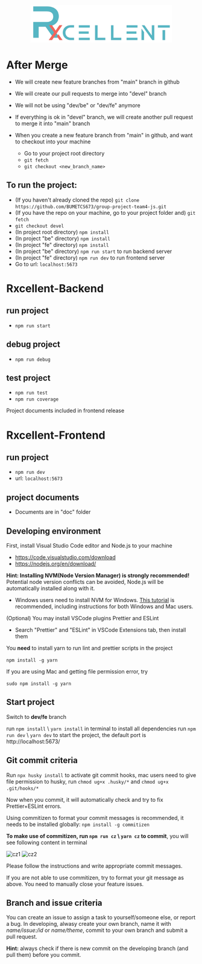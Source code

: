 <p align="center">
    <img height="100" src="be/public/images/logo.png" />
    <br>
</p>

# After Merge

-   We will create new feature branches from "main" branch in github
-   We will create our pull requests to merge into "devel" branch
-   We will not be using "dev/be" or "dev/fe" anymore
-   If everything is ok in "devel" branch, we will create another pull request to merge it into "main" branch

-   When you create a new feature branch from "main" in github, and want to checkout into your machine
    -   Go to your project root directory
    -   `git fetch`
    -   `git checkout <new_branch_name>`

## To run the project:

-   (If you haven't already cloned the repo) `git clone https://github.com/BUMETCS673/group-project-team4-js.git`
-   (If you have the repo on your machine, go to your project folder and) `git fetch`
-   `git checkout devel`
-   (In project root directory) `npm install`
-   (In project "be" directory) `npm install`
-   (In project "fe" directory) `npm install`
-   (In project "be" directory) `npm run start` to run backend server
-   (In project "fe" directory) `npm run dev` to run frontend server
-   Go to url: `localhost:5673`

# Rxcellent-Backend

## run project

-   `npm run start`

## debug project

-   `npm run debug`

## test project

-   `npm run test`
-   `npm run coverage`

Project documents included in frontend release

# Rxcellent-Frontend

## run project

-   `npm run dev`
-   url: `localhost:5673`

## project documents

-   Documents are in "doc" folder

## Developing environment

First, install Visual Studio Code editor and Node.js to your machine

-   https://code.visualstudio.com/download
-   https://nodejs.org/en/download/

**Hint: Installing NVM(Node Version Manager) is strongly recommended!** Potential node version conflicts can be avoided, Node.js will be automatically installed along with it.

-   Windows users need to install NVM for Windows. [This tutorial](https://www.freecodecamp.org/news/node-version-manager-nvm-install-guide/) is recommended, including instructions for both Windows and Mac users.

(Optional) You may install VSCode plugins Prettier and ESLint

-   Search "Prettier" and "ESLint" in VSCode Extensions tab, then install them

You **need** to install yarn to run lint and prettier scripts in the project

`npm install -g yarn`

If you are using Mac and getting file permission error, try

`sudo npm install -g yarn`

## Start project

Switch to **dev/fe** branch

run `npm install` \ `yarn install` in terminal to install all dependencies
run `npm run dev` \ `yarn dev` to start the project, the default port is http://localhost:5673/

## Git commit criteria

Run `npx husky install` to activate git commit hooks, mac users need to give file permission to husky, run `chmod ug+x .husky/*` and `chmod ug+x .git/hooks/*`

Now when you commit, it will automatically check and try to fix Prettier+ESLint errors.

Using commitizen to format your commit messages is recommended, it needs to be installed globally: `npm install -g commitizen`

**To make use of commitizen, run `npm run cz` \ `yarn cz` to commit**, you will see following content in terminal

![cz1](https://user-images.githubusercontent.com/85213835/195042885-b11e2d7a-8c6a-4f4e-ab15-2ae2032146f4.png)
![cz2](https://user-images.githubusercontent.com/85213835/195042987-de2ff3d1-7da0-4b1c-8125-445ecfee5129.png)

Please follow the instructions and write appropriate commit messages.

If you are not able to use commitizen, try to format your git message as above. You need to manually close your feature issues.

## Branch and issue criteria

You can create an issue to assign a task to yourself/someone else, or report a bug. In developing, alwasy create your own branch, name it with _name/issue:/id_ or _name/theme_, commit to your own branch and submit a pull request.

**Hint:** always check if there is new commit on the developing branch (and pull them) before you commit.
